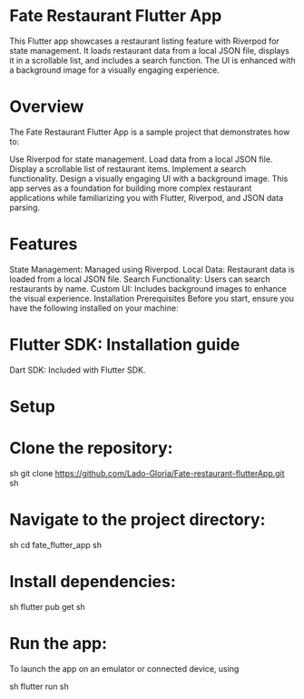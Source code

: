 # Fate Restaurant Flutter App
This Flutter app showcases a restaurant listing feature with Riverpod for state management. It loads restaurant data from a local JSON file, displays it in a scrollable list, and includes a search function. The UI is enhanced with a background image for a visually engaging experience.

# Overview
The Fate Restaurant Flutter App is a sample project that demonstrates how to:

Use Riverpod for state management.
Load data from a local JSON file.
Display a scrollable list of restaurant items.
Implement a search functionality.
Design a visually engaging UI with a background image.
This app serves as a foundation for building more complex restaurant applications while familiarizing you with Flutter, Riverpod, and JSON data parsing.

# Features
State Management: Managed using Riverpod.
Local Data: Restaurant data is loaded from a local JSON file.
Search Functionality: Users can search restaurants by name.
Custom UI: Includes background images to enhance the visual experience.
Installation
Prerequisites
Before you start, ensure you have the following installed on your machine:

# Flutter SDK: Installation guide
Dart SDK: Included with Flutter SDK.


# Setup
# Clone the repository:
sh
git clone https://github.com/Lado-Gloria/Fate-restaurant-flutterApp.git
sh
#  Navigate to the project directory:
sh
cd fate_flutter_app
sh

# Install dependencies:
sh
flutter pub get
sh

# Run the app:
To launch the app on an emulator or connected device, using

sh
flutter run
sh
